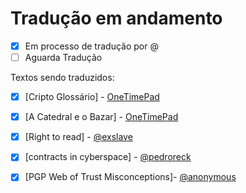 


Tradução em andamento
==============
-  [X] Em processo de tradução por @
-  [ ] Aguarda Tradução

Textos sendo traduzidos:
-  [X] [Cripto Glossário] - [OneTimePad](https://cypherpunks.com.br/author/onetimepad/)
-  [X] [A Catedral e o Bazar] - [OneTimePad](https://cypherpunks.com.br/author/onetimepad/)
-  [X] [Right to read] - [@exslave]()
-  [X] [contracts in cyberspace] - [@pedroreck]()
-  [X] [PGP Web of Trust Misconceptions]- [@anonymous]()

